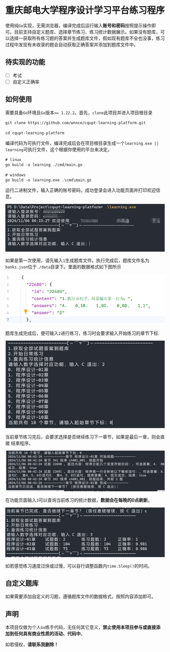 # 重庆邮电大学程序设计学习平台练习程序

使用纯`Go`实现，无需浏览器，编译完成后运行输入**账号和密码**按照提示操作即可。目前支持自定义题库、选择章节练习、练习统计数据展示。如果没有题库，可以选择一获取所有练习题的答案并生成题库文件，假如现有题库不全也没事，练习过程中发现有未收录的题会自动获取正确答案并添加到题库文件中。

## 待实现的功能

- [ ] 考试
- [ ] 自定义正确率

## 如何使用

需要具备`Go`环境且`Go`版本`>= 1.22.2`。首先，`clone`此项目并进入项目根目录

```shell
git clone https://github.com/wnnce/cqupt-learning-platform.git

cd cqupt-learning-platform
```

编译代码为可执行文件，编译完成后会在项目根目录生成一个`learning.exe || learning`可执行文件，这个根据你使用的平台来决定。

```shell
# linux
go build -o learning ./cmd/main.go

# windows
go build -o learning.exe .\cmd\main.go
```

运行二进制文件，输入正确的账号密码，成功登录会进入功能页面并打印欢迎信息。

![image](./images/1.png)

如果是第一次使用，请先输入`1`生成题库文件。执行完成后，题库文件名为`banks.json`位于`./data`目录下。里面的数据格式如下图所示

![](./images/2.png)

题库生成完成后，便可输入`2`进行练习，练习时会要求输入开始练习的章节下标.

![](./images/3.png)

当前章节练习完后，会要求选择是否继续练习下一章节，如果是最后一章，则会直接
结束程序。

![](./images/4.png)

在功能页面输入`3`可以查询当前练习的统计数据，**数据会在每晚的0点刷新**。

![](./images/5.png)

如若感觉练习速度过快或过慢，可以自行调整函数内`time.Sleep()`的时间。

## 自定义题库

如果需要添加自定义的习题，遵循题库文件的数据格式，按照内容添加即可。

## 声明

本项目仅做为个人`Go`练手代码，无任何其它意义，**禁止使用本项目参与或直接添加到任何具有商业性质的活动、代码中**。

如若侵权，**请联系我删除！**